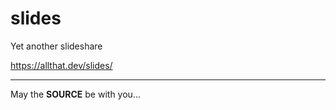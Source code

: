 slides
======

Yet another slideshare

https://allthat.dev/slides/

---
May the **SOURCE** be with you...
